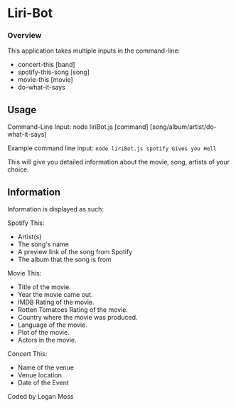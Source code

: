 # Liri-Bot

### Overview
This application takes multiple inputs in the command-line:

* concert-this [band]
* spotify-this-song [song]
* movie-this [movie]
* do-what-it-says

## Usage

Command-Line Input:
node liriBot.js [command] [song/album/artist/do-what-it-says]

Example command line input: 
`node liriBot.js spotify Gives you Hell`

This will give you detailed information about the movie, song, artists of your choice.

## Information

Information is displayed as such:

Spotify This:
* Artist(s)
* The song's name
* A preview link of the song from Spotify
* The album that the song is from

Movie This:
* Title of the movie.
* Year the movie came out.
* IMDB Rating of the movie.
* Rotten Tomatoes Rating of the movie.
* Country where the movie was produced.
* Language of the movie.
* Plot of the movie.
* Actors in the movie.

Concert This:
* Name of the venue
* Venue location
* Date of the Event

Coded by Logan Moss